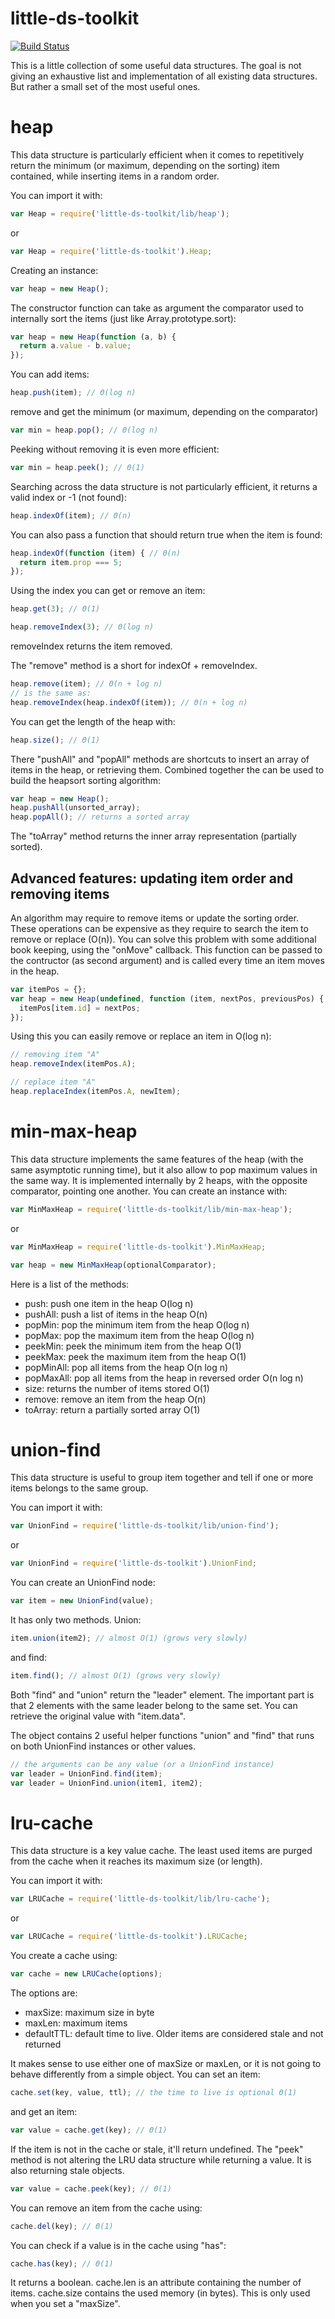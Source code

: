 little-ds-toolkit
=================
[![Build Status](https://travis-ci.org/sithmel/little-ds-toolkit.svg?branch=master)](https://travis-ci.org/sithmel/little-ds-toolkit)

This is a little collection of some useful data structures. The goal is not giving an exhaustive list and implementation of all existing data structures. But rather a small set of the most useful ones.

heap
====
This data structure is particularly efficient when it comes to repetitively return the minimum (or maximum, depending on the sorting) item contained, while inserting items in a random order.

You can import it with:
```js
var Heap = require('little-ds-toolkit/lib/heap');
```
or
```js
var Heap = require('little-ds-toolkit').Heap;
```
Creating an instance:
```js
var heap = new Heap();
```
The constructor function can take as argument the comparator used to internally sort the items (just like Array.prototype.sort):
```js
var heap = new Heap(function (a, b) {
  return a.value - b.value;
});
```
You can add items:
```js
heap.push(item); // Θ(log n)
```
remove and get the minimum (or maximum, depending on the comparator)
```js
var min = heap.pop(); // Θ(log n)
```
Peeking without removing it is even more efficient:
```js
var min = heap.peek(); // Θ(1)
```
Searching across the data structure is not particularly efficient, it returns a valid index or -1 (not found):
```js
heap.indexOf(item); // Θ(n)
```
You can also pass a function that should return true when the item is found:
```js
heap.indexOf(function (item) { // Θ(n)
  return item.prop === 5;
});
```
Using the index you can get or remove an item:
```js
heap.get(3); // Θ(1)

heap.removeIndex(3); // Θ(log n)
```
removeIndex returns the item removed.

The "remove" method is a short for indexOf + removeIndex.
```js
heap.remove(item); // Θ(n + log n)
// is the same as:
heap.removeIndex(heap.indexOf(item)); // Θ(n + log n)
```
You can get the length of the heap with:
```js
heap.size(); // Θ(1)
```
There "pushAll" and "popAll" methods are shortcuts to insert an array of items in the heap, or retrieving them. Combined together the can be used to build the heapsort sorting algorithm:
```js
var heap = new Heap();
heap.pushAll(unsorted_array);
heap.popAll(); // returns a sorted array
```
The "toArray" method returns the inner array representation (partially sorted).

Advanced features: updating item order and removing items
---------------------------------------------------------
An algorithm may require to remove items or update the sorting order. These operations can be expensive as they require to search the item to remove or replace (O(n)). You can solve this problem with some additional book keeping, using the "onMove" callback.
This function can be passed to the contructor (as second argument) and is called every time an item moves in the heap.
```js
var itemPos = {};
var heap = new Heap(undefined, function (item, nextPos, previousPos) {
  itemPos[item.id] = nextPos;
});
```
Using this you can easily remove or replace an item in O(log n):
```js
// removing item "A"
heap.removeIndex(itemPos.A);

// replace item "A"
heap.replaceIndex(itemPos.A, newItem);
```

min-max-heap
============
This data structure implements the same features of the heap (with the same asymptotic running time), but it also allow to pop maximum values in the same way.
It is implemented internally by 2 heaps, with the opposite comparator, pointing one another.
You can create an instance with:
```js
var MinMaxHeap = require('little-ds-toolkit/lib/min-max-heap');
```
or
```js
var MinMaxHeap = require('little-ds-toolkit').MinMaxHeap;

var heap = new MinMaxHeap(optionalComparator);
```
Here is a list of the methods:

* push: push one item in the heap O(log n)
* pushAll: push a list of items in the heap O(n)
* popMin: pop the minimum item from the heap O(log n)
* popMax: pop the maximum item from the heap O(log n)
* peekMin: peek the minimum item from the heap O(1)
* peekMax: peek the maximum item from the heap O(1)
* popMinAll: pop all items from the heap O(n log n)
* popMaxAll: pop all items from the heap in reversed order O(n log n)
* size: returns the number of items stored O(1)
* remove: remove an item from the heap O(n)
* toArray: return a partially sorted array O(1)

union-find
==========
This data structure is useful to group item together and tell if one or more items belongs to the same group.

You can import it with:
```js
var UnionFind = require('little-ds-toolkit/lib/union-find');
```
or
```js
var UnionFind = require('little-ds-toolkit').UnionFind;
```
You can create an UnionFind node:
```js
var item = new UnionFind(value);
```
It has only two methods. Union:
```js
item.union(item2); // almost O(1) (grows very slowly)
```
and find:
```js
item.find(); // almost O(1) (grows very slowly)
```
Both "find" and "union" return the "leader" element. The important part is that 2 elements with the same leader belong to the same set.
You can retrieve the original value with "item.data".

The object contains 2 useful helper functions "union" and "find" that runs on both UnionFind instances or other values.
```js
// the arguments can be any value (or a UnionFind instance)
var leader = UnionFind.find(item);
var leader = UnionFind.union(item1, item2);
```

lru-cache
=========
This data structure is a key value cache. The least used items are purged from the cache when it reaches its maximum size (or length).

You can import it with:
```js
var LRUCache = require('little-ds-toolkit/lib/lru-cache');
```
or
```js
var LRUCache = require('little-ds-toolkit').LRUCache;
```
You create a cache using:
```js
var cache = new LRUCache(options);
```
The options are:

* maxSize: maximum size in byte
* maxLen: maximum items
* defaultTTL: default time to live. Older items are considered stale and not returned

It makes sense to use either one of maxSize or maxLen, or it is not going to behave differently from a simple object.
You can set an item:
```js
cache.set(key, value, ttl); // the time to live is optional Θ(1)
```
and get an item:
```js
var value = cache.get(key); // Θ(1)
```
If the item is not in the cache or stale, it'll return undefined.
The "peek" method is not altering the LRU data structure while returning a value. It is also returning stale objects.
```js
var value = cache.peek(key); // Θ(1)
```
You can remove an item from the cache using:
```js
cache.del(key); // Θ(1)
```
You can check if a value is in the cache using "has":
```js
cache.has(key); // Θ(1)
```
It returns a boolean.
cache.len is an attribute containing the number of items.
cache.size contains the used memory (in bytes). This is only used when you set a "maxSize".
